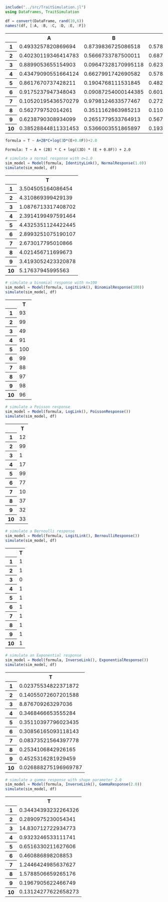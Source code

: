 

```julia
include("../src/TraitSimulation.jl")
using DataFrames, TraitSimulation
```


```julia
df = convert(DataFrame, rand(10,6))
names!(df, [:A, :B, :C, :D, :E, :F])
```




<table class="data-frame"><tr><th></th><th>A</th><th>B</th><th>C</th><th>D</th><th>E</th><th>F</th></tr><tr><th>1</th><td>0.4933257820869694</td><td>0.8739836725086518</td><td>0.5781556567086412</td><td>0.13411863983952643</td><td>0.3037671612591084</td><td>0.6779496718496925</td></tr><tr><th>2</th><td>0.40230119346414783</td><td>0.5666733787500011</td><td>0.6871510261988054</td><td>0.9215853800851344</td><td>0.9096225210283237</td><td>0.9679497165073165</td></tr><tr><th>3</th><td>0.8899053655154903</td><td>0.09647328170995118</td><td>0.623114899405943</td><td>0.08660519400659727</td><td>0.15880266674611265</td><td>0.05448046581645949</td></tr><tr><th>4</th><td>0.43479090551664124</td><td>0.6627991742690582</td><td>0.5784006898435621</td><td>0.24297453610281683</td><td>0.21490937224447437</td><td>0.2569346597765203</td></tr><tr><th>5</th><td>0.8617670737428211</td><td>0.1904768111531845</td><td>0.4825223264952174</td><td>0.9657665868006096</td><td>0.7181465303396555</td><td>0.9753196752861237</td></tr><tr><th>6</th><td>0.9175237947348043</td><td>0.09087254000144385</td><td>0.6015962171510085</td><td>0.7320931219503042</td><td>0.882685513480935</td><td>0.9513196544496756</td></tr><tr><th>7</th><td>0.10520195436570279</td><td>0.9798124633577467</td><td>0.2722336965394485</td><td>0.3053081097480914</td><td>0.39163865020696487</td><td>0.19695641970029532</td></tr><tr><th>8</th><td>0.562779752014261</td><td>0.3511162863985213</td><td>0.11062369559289609</td><td>0.9606634940577203</td><td>0.8829051340487035</td><td>0.25146286321576516</td></tr><tr><th>9</th><td>0.6238790308934099</td><td>0.2651779533764913</td><td>0.567448521248149</td><td>0.7515804495315923</td><td>0.2018242811008908</td><td>0.6418052416557587</td></tr><tr><th>10</th><td>0.38528844811331453</td><td>0.5366003551865897</td><td>0.19310447368685524</td><td>0.8299717338469788</td><td>0.5408173192325361</td><td>0.6840383010171518</td></tr></table>




```julia
formula = T ~ A+2B*C+log(3D*(E+0.8F))+2.0
```




    Formula: T ~ A + (2B) * C + log((3D) * (E + 0.8F)) + 2.0




```julia
# simulate a normal response with σ=1.0
sim_model = Model(formula, IdentityLink(), NormalResponse(1.0))
simulate(sim_model, df)
```




<table class="data-frame"><tr><th></th><th>T</th></tr><tr><th>1</th><td>3.504505164086454</td></tr><tr><th>2</th><td>4.310869399429139</td></tr><tr><th>3</th><td>1.0876713317408702</td></tr><tr><th>4</th><td>2.3914199497591464</td></tr><tr><th>5</th><td>4.4325351124422445</td></tr><tr><th>6</th><td>2.8993251075190107</td></tr><tr><th>7</th><td>2.673017795010866</td></tr><tr><th>8</th><td>4.021456711699673</td></tr><tr><th>9</th><td>3.4193052423320878</td></tr><tr><th>10</th><td>5.17637945995563</td></tr></table>




```julia
# simulate a binomial response with n=100
sim_model = Model(formula, LogitLink(), BinomialResponse(100))
simulate(sim_model, df)
```




<table class="data-frame"><tr><th></th><th>T</th></tr><tr><th>1</th><td>93</td></tr><tr><th>2</th><td>99</td></tr><tr><th>3</th><td>49</td></tr><tr><th>4</th><td>91</td></tr><tr><th>5</th><td>100</td></tr><tr><th>6</th><td>99</td></tr><tr><th>7</th><td>88</td></tr><tr><th>8</th><td>97</td></tr><tr><th>9</th><td>98</td></tr><tr><th>10</th><td>96</td></tr></table>




```julia
# simulate a Poisson response
sim_model = Model(formula, LogLink(), PoissonResponse())
simulate(sim_model, df)
```




<table class="data-frame"><tr><th></th><th>T</th></tr><tr><th>1</th><td>12</td></tr><tr><th>2</th><td>99</td></tr><tr><th>3</th><td>1</td></tr><tr><th>4</th><td>17</td></tr><tr><th>5</th><td>99</td></tr><tr><th>6</th><td>77</td></tr><tr><th>7</th><td>10</td></tr><tr><th>8</th><td>37</td></tr><tr><th>9</th><td>32</td></tr><tr><th>10</th><td>33</td></tr></table>




```julia
# simulate a Bernoulli response
sim_model = Model(formula, LogitLink(), BernoulliResponse())
simulate(sim_model, df)
```




<table class="data-frame"><tr><th></th><th>T</th></tr><tr><th>1</th><td>1</td></tr><tr><th>2</th><td>1</td></tr><tr><th>3</th><td>0</td></tr><tr><th>4</th><td>1</td></tr><tr><th>5</th><td>1</td></tr><tr><th>6</th><td>1</td></tr><tr><th>7</th><td>1</td></tr><tr><th>8</th><td>1</td></tr><tr><th>9</th><td>1</td></tr><tr><th>10</th><td>1</td></tr></table>




```julia
# simulate an Exponential response
sim_model = Model(formula, InverseLink(), ExponentialResponse())
simulate(sim_model, df)
```




<table class="data-frame"><tr><th></th><th>T</th></tr><tr><th>1</th><td>0.02375534822371872</td></tr><tr><th>2</th><td>0.14055072607201588</td></tr><tr><th>3</th><td>8.876709263297036</td></tr><tr><th>4</th><td>0.3468466653555284</td></tr><tr><th>5</th><td>0.35110397796023435</td></tr><tr><th>6</th><td>0.30856165093118143</td></tr><tr><th>7</th><td>0.08373521564397778</td></tr><tr><th>8</th><td>0.2534106842926165</td></tr><tr><th>9</th><td>0.4525316281929459</td></tr><tr><th>10</th><td>0.026888275196969787</td></tr></table>




```julia
# simulate a gamma response with shape parameter 2.0
sim_model = Model(formula, InverseLink(), GammaResponse(2.0))
simulate(sim_model, df)
```




<table class="data-frame"><tr><th></th><th>T</th></tr><tr><th>1</th><td>0.34434393232264326</td></tr><tr><th>2</th><td>0.2890975230054341</td></tr><tr><th>3</th><td>14.830712722934773</td></tr><tr><th>4</th><td>0.9323246533111741</td></tr><tr><th>5</th><td>0.6516330211627606</td></tr><tr><th>6</th><td>0.460886898208853</td></tr><tr><th>7</th><td>1.2446424985637627</td></tr><tr><th>8</th><td>1.5788506659265176</td></tr><tr><th>9</th><td>0.1967905622466749</td></tr><tr><th>10</th><td>0.13124277622658273</td></tr></table>




```julia

```
